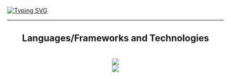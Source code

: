<a href="https://git.io/typing-svg"><img src="https://readme-typing-svg.demolab.com?font=Fira+Code&pause=1000&color=008FF7&random=false&width=435&lines=%F0%9F%91%8B+Hi%2C+I%E2%80%99m+Ahmed;%F0%9F%91%80+I%E2%80%99m+a+new+IT+student%2C+interested+in+Cyber-S%C3%A9curity+and+Development" alt="Typing SVG" /></a>


<hr/>
 
 <h2 align="center">Languages/Frameworks and Technologies</h2>
 
<br/>

<div align="center">
    <img src="https://skillicons.dev/icons?i=html,css,js,php,java,python,go" /><br>
    <img src="https://skillicons.dev/icons?i=github,powershell,linux" /><br>
</div>
